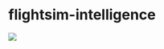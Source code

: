 ﻿# flightsim-intelligence

<img src="https://user-images.githubusercontent.com/42417723/124668082-a348ce00-deb0-11eb-8c41-359486b8c815.png">
